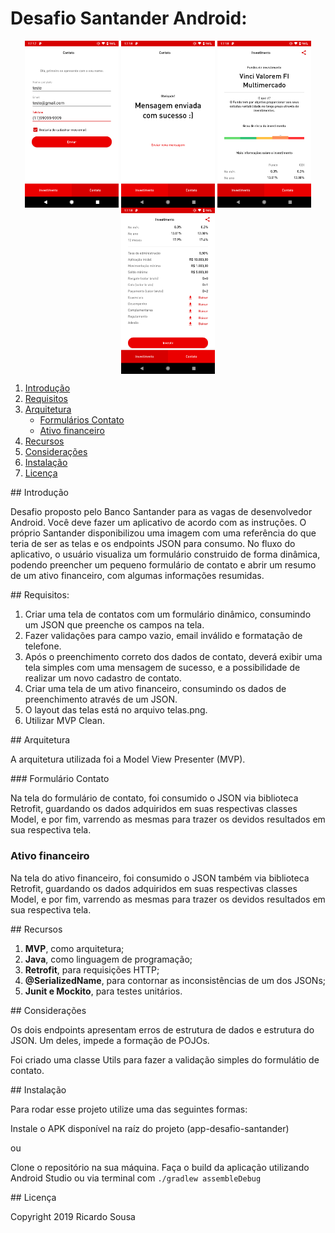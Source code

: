 # Desafio Santander Android:

<p align="center">
  <img src="images/screen1.png" align="center" width=150>
  <img src="images/screen2.png" align="center" width=150>
  <img src="images/screen3.png" align="center" width=150>
  <img src="images/screen4.png" align="center" width=150>
</p>

1. [Introdução](#introduction) 
2. [Requisitos](#requirements) 
3. [Arquitetura](#architecture) 
   * [Formulários Contato](#contact) 
   * [Ativo financeiro](#fund) 
4. [Recursos](#resources)
5. [Considerações](#considerations)
5. [Instalação](#setup)  
6. [Licença](#license)

<a name="introduction" />
## Introdução

Desafio proposto pelo Banco Santander para as vagas de desenvolvedor Android. Você deve fazer um aplicativo de acordo com as instruções. O próprio Santander disponibilizou uma imagem com uma referência do que teria de ser as telas e os endpoints JSON para consumo. No fluxo do aplicativo, o usuário visualiza um formulário construido de forma dinâmica, podendo preencher um pequeno formulário de contato e abrir um resumo de um ativo financeiro, com algumas informações resumidas.

<a name="requirements" />
## Requisitos:

1. Criar uma tela de contatos com um formulário dinâmico, consumindo um JSON que preenche os campos na tela.
2. Fazer validações para campo vazio, email inválido e formatação de telefone.
3. Após o preenchimento correto dos dados de contato, deverá exibir uma tela simples com uma mensagem de sucesso, e a possibilidade de realizar um novo cadastro de contato.
4. Criar uma tela de um ativo financeiro, consumindo os dados de preenchimento através de um JSON.
5. O layout das telas está no arquivo telas.png.
6. Utilizar MVP Clean.

<a name="architecture" />
## Arquitetura

A arquitetura utilizada foi a Model View Presenter (MVP). 

<a name="contact" />
### Formulário Contato

Na tela do formulário de contato, foi consumido o JSON via biblioteca Retrofit, guardando os dados adquiridos em suas respectivas classes Model, e por fim, varrendo as mesmas para trazer os devidos resultados em sua respectiva tela.

### Ativo financeiro

Na tela do ativo financeiro, foi consumido o JSON também via biblioteca Retrofit, guardando os dados adquiridos em suas respectivas classes Model, e por fim, varrendo as mesmas para trazer os devidos resultados em sua respectiva tela.

<a name="resources" />
## Recursos

 1. **MVP**, como arquitetura;
 2. **Java**, como linguagem de programação;
 3. **Retrofit**, para requisições HTTP;
 4. **@SerializedName**, para contornar as inconsistências de um dos JSONs;
 5. **Junit e Mockito**, para testes unitários.

<a name="considerations" />
## Considerações

Os dois endpoints apresentam erros de estrutura de dados e estrutura do JSON. Um deles, impede a formação de POJOs. 

Foi criado uma classe Utils para fazer a validação simples do formulátio de contato.

<a name="setup" />
## Instalação

Para rodar esse projeto utilize uma das seguintes formas:

Instale o APK disponível na raíz do projeto (app-desafio-santander)

ou

Clone o repositório na sua máquina.
Faça o build da aplicação utilizando Android Studio ou via terminal com ```./gradlew assembleDebug```

<a name="license" />
## Licença
<aside class="notice">
  
Copyright 2019 Ricardo Sousa

</aside>